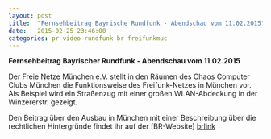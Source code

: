 ```yaml
---
layout: post
title:  "Fernsehbeitrag Bayrische Rundfunk - Abendschau vom 11.02.2015"
date:   2015-02-25 23:46:00
categories: pr video rundfunk br freifunkmuc
---
```


**Fernsehbeitrag Bayrischer Rundfunk - Abendschau vom 11.02.2015**

Der Freie Netze München e.V. stellt in den Räumen des Chaos Computer Clubs München die Funktionsweise des Freifunk-Netzes in München vor.
Als Beispiel wird ein Straßenzug mit einer großen WLAN-Abdeckung in der Winzererstr.  gezeigt.

Den Beitrag über den Ausbau in München mit einer Beschreibung über die rechtlichen Hintergründe findet ihr auf der [BR-Website] [brlink]

[brlink]: http://br.de/s/1ap5ymt
